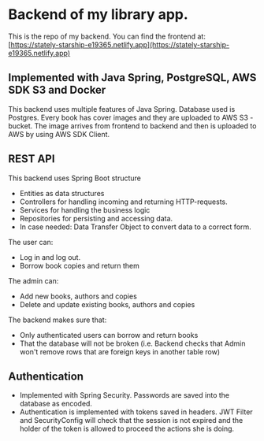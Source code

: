 # Backend of my library app.

This is the repo of my backend. You can find the frontend at: [https://stately-starship-e19365.netlify.app](https://stately-starship-e19365.netlify.app)

## Implemented with Java Spring, PostgreSQL, AWS SDK S3 and Docker

This backend uses multiple features of Java Spring. Database used is Postgres. Every book has cover images and they are uploaded to AWS S3 -bucket. The image arrives from frontend to backend and then is uploaded to AWS by using AWS SDK Client.

## REST API

This backend uses Spring Boot structure
- Entities as data structures
- Controllers for handling incoming and returning HTTP-requests.
- Services for handling the business logic
- Repositories for persisting and accessing data.
- In case needed: Data Transfer Object to convert data to a correct form.

The user can:
- Log in and log out.
- Borrow book copies and return them

The admin can:
- Add new books, authors and copies
- Delete and update existing books, authors and copies

The backend makes sure that:
- Only authenticated users can borrow and return books
- That the database will not be broken (i.e. Backend checks that Admin won't remove rows that are foreign keys in another table row)

## Authentication
- Implemented with Spring Security. Passwords are saved into the database as encoded.
- Authentication is implemented with tokens saved in headers. JWT Filter and SecurityConfig will check that the session is not expired and the holder of the token is allowed to proceed the actions she is doing.